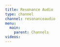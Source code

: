 ```yaml
---
title: Resonance Audio
type: channel
channel: resonanceaudio
menu:
  main:
    parent: Channels
videos:
---
```

